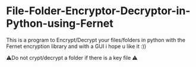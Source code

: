 # File-Folder-Encryptor-Decryptor-in-Python-using-Fernet
This is a program to Encrypt/Decrypt your files/folders in python with the Fernet encryption library and with a GUI
i hope u like it :))



⚠️Do not crypt/decrypt a folder if there is a key file ⚠️
